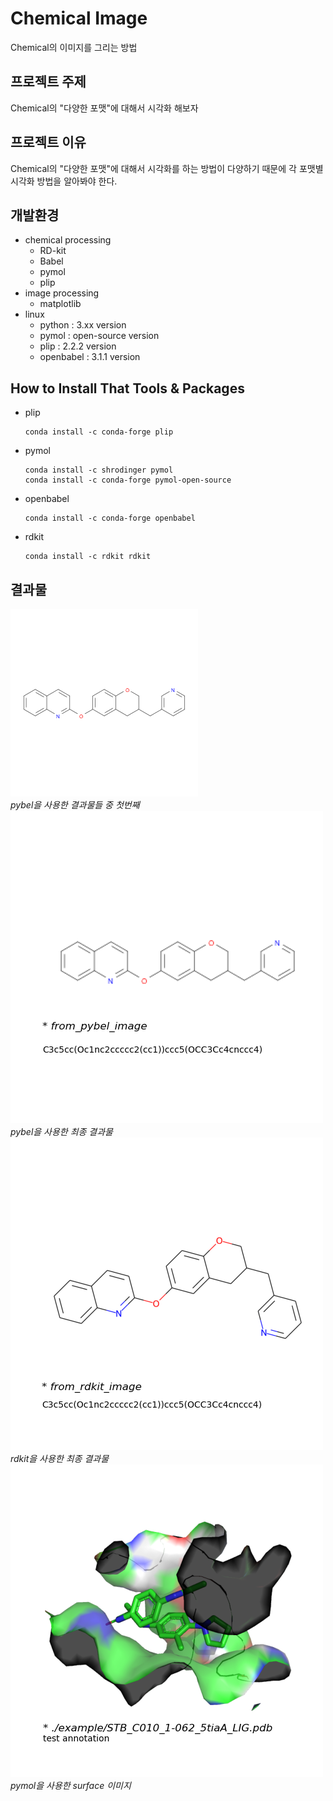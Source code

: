 # Chemical Image
Chemical의 이미지를 그리는 방법

## 프로젝트 주제
Chemical의 "다양한 포맷"에 대해서 시각화 해보자

## 프로젝트 이유
Chemical의 "다양한 포맷"에 대해서 시각화를 하는 방법이 다양하기 때문에 각 포맷별 시각화 방법을 알아봐야 한다.

## 개발환경
* chemical processing
    * RD-kit
    * Babel
    * pymol
    * plip
* image processing    
    * matplotlib
* linux
    * python : 3.xx version
    * pymol : open-source version
    * plip : 2.2.2 version
    * openbabel : 3.1.1 version
    
## How to Install That Tools & Packages
* plip
  
  ```linux
  conda install -c conda-forge plip
  ```
* pymol
    ```linux
  conda install -c shrodinger pymol
  conda install -c conda-forge pymol-open-source
    ```
* openbabel
    ```linux
  conda install -c conda-forge openbabel
  ```
 * rdkit
   ```linux
   conda install -c rdkit rdkit
   ```

## 결과물
![](./bins/images/from_pybel_image.raw.png)   
*pybel을 사용한 결과물들 중 첫번째*   
![](./bins/images/from_pybel_image.png)   
*pybel을 사용한 최종 결과물*   
![](./bins/images/from_rdkit_image.png)   
*rdkit을 사용한 최종 결과물*    
![](./bins/images/test_surface.annot.png)   
*pymol을 사용한 surface 이미지*   

